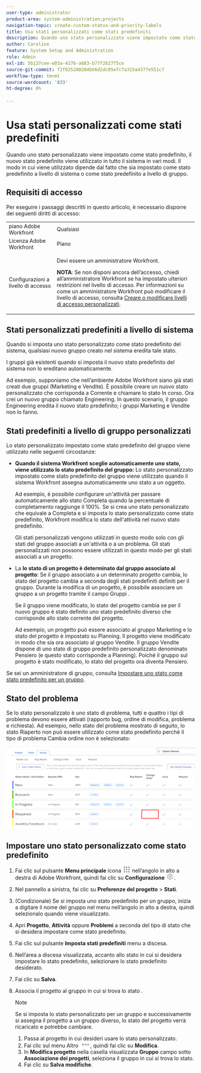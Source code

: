 ```yaml
---
user-type: administrator
product-area: system-administration;projects
navigation-topic: create-custom-status-and-priority-labels
title: Usa stati personalizzati come stati predefiniti
description: Quando uno stato personalizzato viene impostato come stato predefinito, il nuovo stato predefinito viene utilizzato in tutto il sistema in vari modi. Il modo in cui viene utilizzato dipende dal fatto che sia impostato come stato predefinito a livello di sistema o come stato predefinito a livello di gruppo.
author: Caroline
feature: System Setup and Administration
role: Admin
exl-id: 5b137cee-e03a-4176-a683-b77f2b27f5ce
source-git-commit: f2f825280204b56d2dc85efc7a315a4377e551c7
workflow-type: tm+mt
source-wordcount: '833'
ht-degree: 0%

---
```


# Usa stati personalizzati come stati predefiniti

Quando uno stato personalizzato viene impostato come stato predefinito, il nuovo stato predefinito viene utilizzato in tutto il sistema in vari modi. Il modo in cui viene utilizzato dipende dal fatto che sia impostato come stato predefinito a livello di sistema o come stato predefinito a livello di gruppo.

## Requisiti di accesso

Per eseguire i passaggi descritti in questo articolo, è necessario disporre dei seguenti diritti di accesso:

<table style="table-layout:auto"> 
 <col> 
 <col> 
 <tbody> 
  <tr> 
   <td role="rowheader">piano Adobe Workfront</td> 
   <td>Qualsiasi</td> 
  </tr> 
  <tr> 
   <td role="rowheader">Licenza Adobe Workfront</td> 
   <td>Piano</td> 
  </tr> 
  <tr> 
   <td role="rowheader">Configurazioni a livello di accesso</td> 
   <td> <p>Devi essere un amministratore Workfront.</p> <p><b>NOTA</b>: Se non disponi ancora dell’accesso, chiedi all’amministratore Workfront se ha impostato ulteriori restrizioni nel livello di accesso. Per informazioni su come un amministratore Workfront può modificare il livello di accesso, consulta <a href="../../../administration-and-setup/add-users/configure-and-grant-access/create-modify-access-levels.md" class="MCXref xref">Creare o modificare livelli di accesso personalizzati</a>.</p> </td> 
  </tr> 
 </tbody> 
</table>

## Stati personalizzati predefiniti a livello di sistema

Quando si imposta uno stato personalizzato come stato predefinito del sistema, qualsiasi nuovo gruppo creato nel sistema eredita tale stato.

I gruppi già esistenti quando si imposta il nuovo stato predefinito del sistema non lo ereditano automaticamente.

Ad esempio, supponiamo che nell’ambiente Adobe Workfront siano già stati creati due gruppi (Marketing e Vendite). È possibile creare un nuovo stato personalizzato che corrisponda a Corrente e chiamare lo stato In corso. Ora crei un nuovo gruppo chiamato Engineering. In questo scenario, il gruppo Engineering eredita il nuovo stato predefinito; i gruppi Marketing e Vendite non lo fanno.

## Stati predefiniti a livello di gruppo personalizzati

Lo stato personalizzato impostato come stato predefinito del gruppo viene utilizzato nelle seguenti circostanze:

* **Quando il sistema Workfront sceglie automaticamente uno stato, viene utilizzato lo stato predefinito del gruppo:** Lo stato personalizzato impostato come stato predefinito del gruppo viene utilizzato quando il sistema Workfront assegna automaticamente uno stato a un oggetto.

   Ad esempio, è possibile configurare un&#39;attività per passare automaticamente allo stato Completa quando la percentuale di completamento raggiunge il 100%. Se si crea uno stato personalizzato che equivale a Completa e si imposta lo stato personalizzato come stato predefinito, Workfront modifica lo stato dell&#39;attività nel nuovo stato predefinito.

   Gli stati personalizzati vengono utilizzati in questo modo solo con gli stati del gruppo associati a un&#39;attività o a un problema. Gli stati personalizzati non possono essere utilizzati in questo modo per gli stati associati a un progetto.

* La **lo stato di un progetto è determinato dal gruppo associato al progetto**: Se il gruppo associato a un determinato progetto cambia, lo stato del progetto cambia a seconda degli stati predefiniti definiti per il gruppo. Durante la modifica di un progetto, è possibile associare un gruppo a un progetto tramite il campo Gruppi .

   Se il gruppo viene modificato, lo stato del progetto cambia se per il nuovo gruppo è stato definito uno stato predefinito diverso che corrisponde allo stato corrente del progetto.

   Ad esempio, un progetto può essere associato al gruppo Marketing e lo stato del progetto è impostato su Planning. Il progetto viene modificato in modo che sia ora associato al gruppo Vendite. Il gruppo Vendite dispone di uno stato di gruppo predefinito personalizzato denominato Pensiero (e questo stato corrisponde a Planning). Poiché il gruppo sul progetto è stato modificato, lo stato del progetto ora diventa Pensiero.

Se sei un amministratore di gruppo, consulta [Impostare uno stato come stato predefinito per un gruppo](/help/quicksilver/administration-and-setup/manage-groups/manage-group-statuses/use-custom-statuses-as-default-statuses-group.md).

## Stato del problema

Se lo stato personalizzato è uno stato di problema, tutti e quattro i tipi di problema devono essere attivati (rapporto bug, ordine di modifica, problema e richiesta). Ad esempio, nello stato del problema mostrato di seguito, lo stato Riaperto non può essere utilizzato come stato predefinito perché il tipo di problema Cambia ordine non è selezionato:

![](assets/all-4-issue-types-enabled.png)

## Impostare uno stato personalizzato come stato predefinito

1. Fai clic sul pulsante **Menu principale** icona ![](assets/main-menu-icon.png) nell’angolo in alto a destra di Adobe Workfront, quindi fai clic su **Configurazione** ![](assets/gear-icon-settings.png).
1. Nel pannello a sinistra, fai clic su **Preferenze del progetto** > **Stati**.
1. (Condizionale) Se si imposta uno stato predefinito per un gruppo, inizia a digitare il nome del gruppo nel menu nell’angolo in alto a destra, quindi selezionalo quando viene visualizzato.
1. Apri **Progetto**, **Attività** oppure **Problemi** a seconda del tipo di stato che si desidera impostare come stato predefinito.
1. Fai clic sul pulsante **Imposta stati predefiniti** menu a discesa.
1. Nell’area a discesa visualizzata, accanto allo stato in cui si desidera impostare lo stato predefinito, selezionare lo stato predefinito desiderato.
1. Fai clic su **Salva**.
1. Associa il progetto al gruppo in cui si trova lo stato .

   >[!NOTE]
   >
   >Se si imposta lo stato personalizzato per un gruppo e successivamente si assegna il progetto a un gruppo diverso, lo stato del progetto verrà ricaricato e potrebbe cambiare.

   1. Passa al progetto in cui desideri usare lo stato personalizzato.
   1. Fai clic sul menu Altro ![](assets/more-icon.png), quindi fai clic su **Modifica**.
   1. In **Modifica progetto** nella casella visualizzata **Gruppo** campo sotto **Associazione dei progetti**, seleziona il gruppo in cui si trova lo stato.
   1. Fai clic su **Salva modifiche**.

